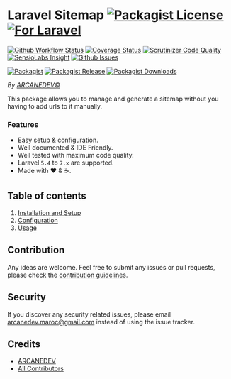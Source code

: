# Laravel Sitemap [![Packagist License][badge_license]](LICENSE.md) [![For Laravel][badge_laravel]][link-github-repo]

[![Github Workflow Status][badge_build]][link-github-status]
[![Coverage Status][badge_coverage]][link-scrutinizer]
[![Scrutinizer Code Quality][badge_quality]][link-scrutinizer]
[![SensioLabs Insight][badge_insight]][link-insight]
[![Github Issues][badge_issues]][link-github-issues]

[![Packagist][badge_package]][link-packagist]
[![Packagist Release][badge_release]][link-packagist]
[![Packagist Downloads][badge_downloads]][link-packagist]

*By [ARCANEDEV&copy;](http://www.arcanedev.net/)*

This package allows you to manage and generate a sitemap without you having to add urls to it manually.

### Features

  * Easy setup &amp; configuration.
  * Well documented &amp; IDE Friendly.
  * Well tested with maximum code quality.
  * Laravel `5.4` to `7.x` are supported.
  * Made with :heart: &amp; :coffee:.
  
## Table of contents

1. [Installation and Setup](_docs/1-Installation-and-Setup.md)
2. [Configuration](_docs/2-Configuration.md)
3. [Usage](_docs/3-Usage.md)

## Contribution

Any ideas are welcome. Feel free to submit any issues or pull requests, please check the [contribution guidelines](CONTRIBUTING.md).

## Security

If you discover any security related issues, please email arcanedev.maroc@gmail.com instead of using the issue tracker.

## Credits

- [ARCANEDEV][link-author]
- [All Contributors][link-contributors]

[badge_laravel]:      https://img.shields.io/badge/Laravel-5.4%20to%207.x-orange.svg?style=flat-square
[badge_license]:      https://img.shields.io/packagist/l/arcanedev/laravel-sitemap.svg?style=flat-square
[badge_build]:        https://img.shields.io/github/workflow/status/ARCANEDEV/LaravelSitemap/run-tests?style=flat-square
[badge_coverage]:     https://img.shields.io/scrutinizer/coverage/g/ARCANEDEV/LaravelSitemap.svg?style=flat-square
[badge_quality]:      https://img.shields.io/scrutinizer/g/ARCANEDEV/LaravelSitemap.svg?style=flat-square
[badge_insight]:      https://img.shields.io/sensiolabs/i/40aabf97-8e78-4574-9560-a9ad89704937.svg?style=flat-square
[badge_issues]:       https://img.shields.io/github/issues/ARCANEDEV/LaravelSitemap.svg?style=flat-square
[badge_package]:      https://img.shields.io/badge/package-arcanedev/laravel--sitemap-blue.svg?style=flat-square
[badge_release]:      https://img.shields.io/packagist/v/arcanedev/laravel-sitemap.svg?style=flat-square
[badge_downloads]:    https://img.shields.io/packagist/dt/arcanedev/laravel-sitemap.svg?style=flat-square

[link-author]:        https://github.com/arcanedev-maroc
[link-github-repo]:   https://github.com/ARCANEDEV/LaravelSitemap
[link-github-status]: https://github.com/ARCANEDEV/LaravelSitemap/actions
[link-github-issues]: https://github.com/ARCANEDEV/LaravelSitemap/issues
[link-contributors]:  https://github.com/ARCANEDEV/LaravelSitemap/graphs/contributors
[link-packagist]:     https://packagist.org/packages/arcanedev/laravel-sitemap
[link-scrutinizer]:   https://scrutinizer-ci.com/g/ARCANEDEV/LaravelSitemap/?branch=master
[link-insight]:       https://insight.sensiolabs.com/projects/40aabf97-8e78-4574-9560-a9ad89704937

